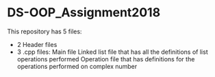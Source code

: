 # DS-OOP_Assignment2018
This repository has 5 files:
* 2 Header files
* 3 .cpp files:
   Main file
   Linked list file that has all the definitions of list operations performed
   Operation file that has definitions for the operations performed on complex number
